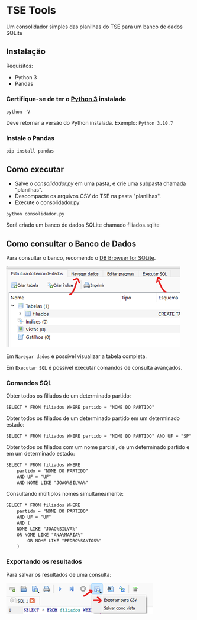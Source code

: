 # TSE Tools
Um consolidador simples das planilhas do TSE para um banco de dados SQLite

## Instalação

Requisitos:
* Python 3
* Pandas

### Certifique-se de ter o [Python 3](https://www.python.org/) instalado
```console
python -V
```

Deve retornar a versão do Python instalada. Exemplo: ```Python 3.10.7```

### Instale o Pandas
```console
pip install pandas
```

## Como executar

* Salve o *consolidador.py* em uma pasta, e crie uma subpasta chamada "planilhas".
* Descompacte os arquivos CSV do TSE na pasta "planilhas".
* Execute o consolidador.py

```console
python consolidador.py
```

Será criado um banco de dados SQLite chamado filiados.sqlite

## Como consultar o Banco de Dados

Para consultar o banco, recomendo o [DB Browser for SQLite](https://sqlitebrowser.org/).

![Consultando o DB](/images/tse01.png?raw=true "Consultando o DB")

Em ```Navegar dados``` é possível visualizar a tabela completa.

Em ```Executar SQL``` é possível executar comandos de consulta avançados.

### Comandos SQL

Obter todos os filiados de um determinado partido:
```
SELECT * FROM filiados WHERE partido = "NOME DO PARTIDO"
```

Obter todos os filiados de um determinado partido em um determinado estado:
```
SELECT * FROM filiados WHERE partido = "NOME DO PARTIDO" AND UF = "SP"
```

Obter todos os filiados com um nome parcial, de um determinado partido e em um determinado estado:
```
SELECT * FROM filiados WHERE
    partido = "NOME DO PARTIDO"
    AND UF = "UF"
    AND NOME LIKE "JOAO%SILVA%"
```

Consultando múltiplos nomes simultaneamente:

```
SELECT * FROM filiados WHERE
    partido = "NOME DO PARTIDO"
    AND UF = "UF"
    AND (
	NOME LIKE "JOAO%SILVA%"
	OR NOME LIKE "ANA%MARIA%"
        OR NOME LIKE "PEDRO%SANTOS%"
    )
```
### Exportando os resultados

Para salvar os resultados de uma consulta:

![Consultando o DB](/images/tse02.png?raw=true "Consultando o DB")
